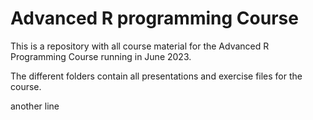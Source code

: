 # Advanced R programming Course

This is a repository with all course material for the Advanced R Programming Course running in June 2023.

The different folders contain all presentations and exercise files for the course.

another line